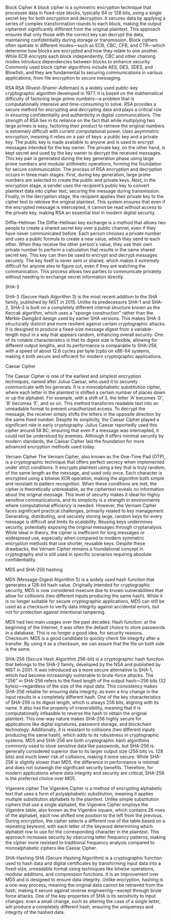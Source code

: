 
Block Cipher
A block cipher is a symmetric encryption technique that processes data in fixed-size blocks, typically 64 or 128 bits, using a single secret key for both encryption and decryption. It secures data by applying a series of complex transformation rounds to each block, making the output ciphertext significantly different from the original plaintext. This approach ensures that only those with the correct key can decrypt the data, maintaining confidentiality during storage or transmission.
Block ciphers often operate in different modes—such as ECB, CBC, CFB, and CTR—which determine how blocks are encrypted and how they relate to one another. While ECB encrypts each block independently, CBC and other chaining modes introduce dependencies between blocks to enhance security. Commonly used block cipher algorithms include AES, DES, 3DES, and Blowfish, and they are fundamental to securing communications in various applications, from file encryption to secure messaging.

RSA
RSA (Rivest–Shamir–Adleman) is a widely used public-key cryptographic algorithm developed in 1977. It is based on the mathematical difficulty of factoring large prime numbers—a problem that is computationally intensive and time-consuming to solve. RSA provides a secure method for encrypting and decrypting data and plays a critical role in ensuring confidentiality and authenticity in digital communications. The strength of RSA lies in its reliance on the fact that while multiplying two large primes is easy, factoring their product to retrieve the original numbers is extremely difficult with current computational power. Uses asymmetric encryption, meaning it relies on a pair of keys: a public key and a private key. The public key is made available to anyone and is used to encrypt messages intended for the key owner. The private key, on the other hand, is kept secret and used by the key owner to decrypt the received messages. This key pair is generated during the key generation phase using large prime numbers and modular arithmetic operations, forming the foundation for secure communication.
The process of RSA encryption and decryption occurs in three main stages. First, during key generation, large prime numbers are selected to create the public and private keys. Next, in the encryption stage, a sender uses the recipient’s public key to convert plaintext data into cipher text, securing the message during transmission. Finally, in the decryption stage, the recipient applies their private key to the cipher text to retrieve the original plaintext. This system ensures that even if the encrypted message is intercepted, it cannot be read without access to the private key, making RSA an essential tool in modern digital security.



Diffie-Hellman
The Diffie-Hellman key exchange is a method that allows two people to create a shared secret key over a public channel, even if they have never communicated before. Each person chooses a private number and uses a public formula to create a new value, which they send to each other. When they receive the other person's value, they use their own private number to perform a calculation that results in the same shared secret key. This key can then be used to encrypt and decrypt messages securely. The key itself is never sent or shared, which makes it extremely difficult for anyone else to figure out, even if they are watching the communication. This process allows two parties to communicate privately without needing to exchange secret information directly.

SHA-3

SHA-3 (Secure Hash Algorithm 3) is the most recent addition to the SHA family, published by NIST in 2015. Unlike its predecessors SHA-1 and SHA-2, SHA-3 is built on a completely different internal structure known as the Keccak algorithm, which uses a "sponge construction" rather than the Merkle-Damgård design used by earlier SHA versions. This makes SHA-3 structurally distinct and more resilient against certain cryptographic attacks. It is designed to produce a fixed-size message digest from a variable-length input in a way that appears random, enhancing overall security. One of its notable characteristics is that its digest size is flexible, allowing for different output lengths, and its performance is comparable to SHA-256, with a speed of about 12.6 cycles per byte (cpb) on x86-64 systems, making it both secure and efficient for modern cryptographic applications.

Caesar Cipher

The Caesar Cipher is one of the earliest and simplest encryption techniques, named after Julius Caesar, who used it to securely communicate with his generals. It is a monoalphabetic substitution cipher, where each letter in the plaintext is shifted a certain number of places down or up the alphabet. For example, with a shift of 3, the letter 'A' becomes 'D', 'B' becomes 'E', and so on. This method transforms readable text into an unreadable format to prevent unauthorized access. To decrypt the message, the receiver simply shifts the letters in the opposite direction by the same fixed number. Despite its simplicity, the Caesar Cipher played a significant role in early cryptography. Julius Caesar reportedly used this cipher around 58 BC, ensuring that even if a message was intercepted, it could not be understood by enemies. Although it offers minimal security by modern standards, the Caesar Cipher laid the foundation for more advanced encryption methods used today.

Vernam Cipher
The Vernam Cipher, also known as the One-Time Pad (OTP), is a cryptographic technique that offers perfect secrecy when implemented under strict conditions. It encrypts plaintext using a key that is truly random, of the same length as the message, and used only once. Each character is encrypted using a bitwise XOR operation, making the algorithm both simple and resistant to pattern recognition. When these conditions are met, the cipher is theoretically unbreakable, as the ciphertext reveals no information about the original message. This level of security makes it ideal for highly sensitive communications, and its simplicity is a strength in environments where computational efficiency is needed.
However, the Vernam Cipher faces significant practical challenges, primarily related to key management. Generating, distributing, and securely storing large, random keys for every message is difficult and limits its scalability. Reusing keys undermines security, potentially exposing the original messages through cryptanalysis. While ideal in theory, the cipher is inefficient for long messages or widespread use, especially when compared to modern symmetric encryption methods that use shorter, reusable keys. Despite these drawbacks, the Vernam Cipher remains a foundational concept in cryptography and is still used in specific scenarios requiring absolute confidentiality.

MD5 and SHA-256 hashing

MD5 (Message-Digest Algorithm 5) is a widely used hash function that generates a 128-bit hash value. Originally intended for cryptographic security, MD5 is now considered insecure due to known vulnerabilities that allow for collisions (two different inputs producing the same hash). While it is no longer suitable for secure cryptographic applications, MD5 can still be used as a checksum to verify data integrity against accidental errors, but not for protection against intentional tampering.

MD5 had two main usages over the past decades:
Hash function: at the beginning of the Internet, it was often the default choice to store passwords in a database. This is no longer a good idea, for security reasons.
Checksum: MD5 is a good candidate to quickly check file integrity after a transfer. By using it as a checksum, we can assure that the file on both side is the same.

SHA-256 (Secure Hash Algorithm 256-bit) is a cryptographic hash function that belongs to the SHA-2 family, developed by the NSA and published by NIST in 2001. It was introduced as a more secure alternative to SHA-1, which had become increasingly vulnerable to brute-force attacks. The "256" in SHA-256 refers to the fixed length of the output hash—256 bits (32 bytes)—regardless of the size of the input data. This consistency makes SHA-256 reliable for ensuring data integrity, as even a tiny change in the input results in a completely different hash.
One of the key characteristics of SHA-256 is its digest length, which is always 256 bits, aligning with its name. It also has the property of irreversibility, meaning that it is computationally infeasible to reverse the hash to obtain the original plaintext. This one-way nature makes SHA-256 highly secure for applications like digital signatures, password storage, and blockchain technology. Additionally, it is resistant to collisions (two different inputs producing the same hash), which adds to its robustness in cryptographic systems.
MD5 and SHA-256 are both cryptographic hash algorithms commonly used to store sensitive data like passwords, but SHA-256 is generally considered superior due to its larger output size (256 bits vs. 128 bits) and much lower risk of collisions, making it more secure. While SHA-256 is slightly slower than MD5, the difference in performance is minimal and does not outweigh the significant security benefits. Therefore, for modern applications where data integrity and security are critical, SHA-256 is the preferred choice over MD5.

Vigenere cipher
The Vigenère Cipher is a method of encrypting alphabetic text that uses a form of polyalphabetic substitution, meaning it applies multiple substitution alphabets to the plaintext. Unlike simple substitution ciphers that use a single alphabet, the Vigenère Cipher employs the Vigenère table, also known as the Vigenère square, which contains 26 rows of the alphabet, each row shifted one position to the left from the previous. During encryption, the cipher selects a different row of the table based on a repeating keyword, with each letter of the keyword determining which alphabet row to use for the corresponding character in the plaintext. This approach increases security by obscuring letter frequency patterns, making the cipher more resistant to traditional frequency analysis compared to monoalphabetic ciphers like Caesar Cipher.


SHA-Hashing
SHA (Secure Hashing Algorithm) is a cryptographic function used to hash data and digital certificates by transforming input data into a fixed-size, unreadable format using techniques like bitwise operations, modular additions, and compression functions. It is an improvement over MD5 and is designed to ensure data integrity. Unlike encryption, hashing is a one-way process, meaning the original data cannot be retrieved from the hash, making it secure against reverse engineering—except through brute force attacks. One of the key properties of SHA is its sensitivity to input changes: even a small change, such as altering the case of a single letter, will produce a completely different hash, ensuring the uniqueness and integrity of the hashed data.
